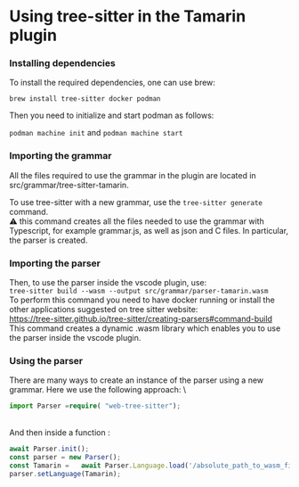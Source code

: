 # Using tree-sitter in the Tamarin plugin

### Installing dependencies

To install the required dependencies, one can use brew:

```brew install tree-sitter docker podman```

Then you need to initialize and start podman as follows:

`podman machine init` and `podman machine start`

### Importing the grammar
All the files required to use the grammar in the plugin are located in src/grammar/tree-sitter-tamarin.

To use tree-sitter with a new grammar, use the ```tree-sitter generate``` command.
\
 ⚠️ this command creates all the files needed to use the grammar with Typescript, for example grammar.js, as well as json and C files. In particular, the parser is created.

### Importing the parser
Then, to use the parser inside the vscode plugin, use:
\
```tree-sitter build --wasm --output src/grammar/parser-tamarin.wasm```
\
To perform this command you need to have docker running or install the other applications suggested on tree sitter website:
\
 https://tree-sitter.github.io/tree-sitter/creating-parsers#command-build
\
This command creates a dynamic .wasm library which enables you to use the parser inside the vscode plugin.

### Using the parser
There are many ways to create an instance of the parser using a new grammar. Here we use the following approach:
\
```Typescript 
import Parser =require( "web-tree-sitter");
```
\
And then inside a function :

```Typescript
await Parser.init();
const parser = new Parser();
const Tamarin =   await Parser.Language.load('/absolute_path_to_wasm_file');
parser.setLanguage(Tamarin);
```



